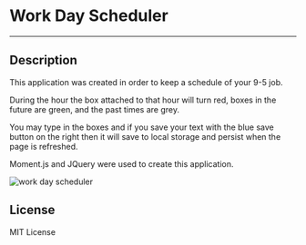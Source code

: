 # Work Day Scheduler

---

## Description
This application was created in order to keep a schedule of your 9-5 job. 

During the hour the box attached to that hour will turn red, boxes in the future are green, and the past times are grey. 

You may type in the boxes and if you save your text with the blue save button on the right then it will save to local storage and persist when the page is refreshed.

Moment.js and JQuery were used to create this application.


![work day scheduler](https://user-images.githubusercontent.com/70083487/199136247-4d157138-0745-41db-83c3-e1af6598ccdb.PNG)

## License
MIT License
